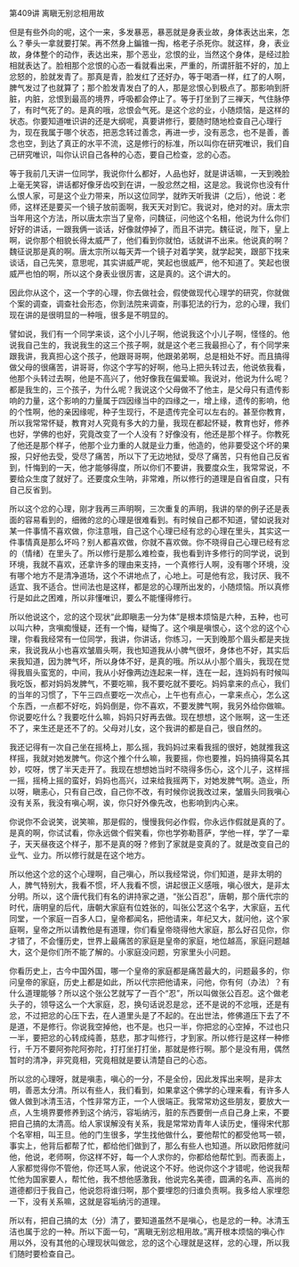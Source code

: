 第409讲 离瞋无别忿相用故

但是有些外向的呢，这个一来，多发暴恶，暴恶就是身表业故，身体表达出来，怎么？拳头一拿就要打架。再不然身上鍽锥一掏，格老子杀死你。就这样，身，表业故，身体整个的动作，表达出来，那个恶业，忿恨的业，当然这个身体，是经过脸相就表达了。脸相那个忿恨的心态一看就看出来，严重的，所谓肝脏不好的，加上忿怒的，脸就发青了。那真是青，脸发红了还好办，等于喝酒一样，红了的人啊，脾气发过了也就算了；那个脸发青发白了的人，那是忿恨心到极点了。那影响到肝脏，内脏，忿恨到最高的境界，呼吸都会停止了。等于打坐到了三禅天，气住脉停了，有时气死了的。是真的哦，忿恨会气死。是这个忿的业，小随烦恼，是这样的状态。你要知道唯识讲的还是大纲呢，真要讲修行，要随时随地检查自己心理行为，现在我属于哪个状态，把恶念转过善念，再进一步，没有恶念，也不是善，善念也空，到达了真正的水平不流，这是修行的标准，所以叫你在研究唯识，我们自己研究唯识，叫你认识自己各种的心态，要自己检查，忿的心态。

等于我前几天讲一位同学，我说你什么都好，人品也好，就是讲话嘛，一天到晚脸上毫无笑容，讲话都好像牙齿咬到在讲，一股忿然之相，这是忿。我说你也没有什么恨人家，可是这个业力带来，所以这位同学，就昨天听我讲（之后），他说：老师，这样还是要买一个镜子放前面啊，我天天对到它。我说对，绝对的对。唐太宗当年用这个方法，所以唐太宗当了皇帝，问魏征，问他这个名相，他说为什么你们好好的讲话，一跟我俩一谈话，好像就停掉了，而且不讲完。魏征说，陛下，皇上啊，说你那个相貌长得太威严了，他们看到你就怕，话就讲不出来。他说真的啊？魏征说那是真的啊。唐太宗所以每天弄一个镜子对着学笑，就学起笑，跟部下找来谈话，自己先笑，意思呢，其实讲威严呢，笑起也很威严，他不知道了。笑起也很威严也怕的啊，所以这个身表业很厉害，这是真的。这个讲大的。

因此你从这个，这一个字的心理，你去做社会，假使做现代心理学的研究，你就做个案的调查，调查社会形态，你到法院来调查，刑事犯法的行为，忿的心理，我们现在讲的是很明显的一种哦，很多是不明显的。

譬如说，我们有一个同学来谈，这个小儿子啊，他说我这个小儿子啊，怪怪的。他说我自己生的，我说我生的这三个孩子啊，就是这个老三我最担心了，有个同学来跟我讲，我真担心这个孩子，他跟哥哥啊，他跟弟弟啊，总是相处不好。而且搞得做父母的很痛苦，讲哥哥，你这个字写的好啊，他马上把头转过去，他说依我看，他那个头转过去啊，他是不高兴了，他好像我在偏爱嘛。我说对，他说为什么呢？都是我生的，三个孩子，为什么呢？我说这个父母做不了他主，是父母只有遗传影响的力量，这个影响的力量属于四因缘当中的四缘之一，增上缘，遗传的影响，他的个性啊，他的亲因缘呢，种子生现行，不是遗传完全可以左右的。甚至你教育，所以我常常怀疑，教育对人究竟有多大的力量，我现在都起怀疑，教育也好，修养也好，学佛的也好，究竟改变了一个人没有？好像没有，他还是那个样子。你教死了他还是那个样子，他那个业力重的人就是业力重，他造的，他非要受这个坏的果报，只好他去受，受尽了痛苦，所以下了无边地狱，受尽了痛苦，只有他自己反省到，忏悔到的一天，他才能够得度，所以你们不要讲，我要度众生，我常常说，不要给众生度了就好了。还要度众生呐，非常难，所以修行的道理是自省自度，只有自己反省到。

所以这个忿的心理，刚才我再三声明啊，三次重复的声明，我讲的举的例子还是表面的容易看到的，细微的忿的心理是很难看到。有时候自己都不知道，譬如说我对某一件事情不喜欢做，你注意哦，自己这个心理已经有忿的心理在里头，其实这一件事情真是那么坏吗？别人都喜欢做，你就不喜欢做。你不晓得自己心理已经有忿的（情绪）在里头了。所以修行是那么难检查，我也看到许多修行的同学说，说到环境，我就不喜欢，还拿许多的理由来支持，一个真修行人啊，没有哪个环境，没有哪个地方不是清净道场，这个不讲地点了，心地上。可是他有忿，我讨厌、我不适宜、我不适合。世间法也是这样，都是忿的心理所出发的，小随烦恼。所以真修行是如此之困难，所以非懂唯识，要么不能懂得修行。

所以他说这个，忿的这个现状“此即瞋恚一分为体”是根本烦恼是六种，五种，也可以叫六种，贪嗔痴慢疑，还有一个悔，疑悔了。这个嗔是嗔恨心，这个忿的这个心理，你看我经常有一位同学，我讲，你讲话，你练习，一天到晚那个眉头都是夹拢来，我说我从小也喜欢皱眉头啊，我也知道我从小脾气很坏，身体也不好，其实后来我知道，因为脾气坏，所以身体不好，是真的哦。所以从小那个眉头，我现在觉得我眉头蛮宽的，中间，我从小好像两边连起来一样，连在一起，连妈妈有时候叫我吃饭，都对妈妈发脾气，不要吃嘛，我不要吃就不要吃。妈妈拿来的点心，我们的当年的习惯了，下午三四点要吃一次点心，上午也有点心，一拿来点心，怎么这个东西，一点都不好吃，妈妈倒是，你不喜欢，不要发脾气啊，我另外给你做嘛。你说要吃什么？我要吃什么嘛，妈妈只好再去做。现在想想，这个账啊，这一生还不了，来生还是还不了的。父母对儿女，这个我讲的都是自己，很自然的。

我还记得有一次自己坐在摇椅上，那么摇，我妈妈过来看我摇的很好，她就推我这样摇，我就对她发脾气。你这个推个什么嘛，我要摇，你也要推，妈妈搞得莫名其妙，哎呀，愣了半天走开了。我现在想想她当时不晓得多伤心，这个儿子，这样摇一摇，摇椅上摇的蛮好，妈妈也高兴，过来给我摇两下，对她发脾气啊。造业，所以呀，瞋恚心，只有自己改，自己你不改，有时候你说我改过来，皱眉头同我嗔心没有关系，我没有嗔心啊，诶，你只好外像先改，也影响到内心来。

你说你不会说笑，说笑嘛，那是假的，慢慢我何必作假，你永远作假就是真的了。是真的啊，你试试看，你永远做个假笑看，你也学弥勒菩萨，学他一样，学了一辈子，天天昼夜这个样子，那不是真的呀？修到了家就是变真的了。就是改变自己的业气、业力。所以修行就是在这个地方。

所以他这个忿的这个心理啊，自己嗔心，所以我经常说，你们知道，是非太明的人，脾气特别大，我看不惯，坏人我看不惯，讲起很正义感哦，嗔心很大，是非太分明。所以，这个唐代我们有名的讲持家之道，“张公百忍”，唐朝，那个唐代宗的时代，唐明皇的后代，唐朝大家庭有位姓张的，叫张公艺这个名字，大家庭，五代同堂，一个家庭一百多人口，皇帝都闻名，把他请来，年纪又大，就问他，这个家庭啊，皇帝之所以请教他是有道理，你们看皇帝晓得他大家庭，那么好召见你，你才错了，不会懂历史，世界上最痛苦的家庭是皇帝的家庭，地位越高，家庭问题越大，这个是你们所不能了解的。小家庭没问题，穷家里头小问题。

你看历史上，古今中国外国，哪一个皇帝的家庭都是痛苦最大的，问题最多的，你问皇帝的家庭，历史上都是如此，所以代宗把他请来，问他，你有何（办法）？有什么道理能够？所以这个张公艺就写了一百个“忍”，所以叫做张公百忍。这个做老头子的，领导这么一个大家庭，忍，换句话说忍是忿，还不是说的不忿哦，还是有忿，不过把忿的心压下去，在人道里头是了不起的。在出世法，修佛道压下去了不是道，不是修行。你说我空掉他，也不是。也只一半，你把忿的心空掉，不过也只一半，要把忿的心转成纯善，慈悲，那才叫修行，才到家。所以修行是这样一种修行，千万不要阿弥陀阿弥陀，打打坐打打坐，那就是修行啊。那个是没有用，偶然暂时的清净，非究竟相，究竟相就是要认清楚自己的心态。

所以忿的心理呀，就是嗔恚，嗔心的一分，不是全份，因此发挥出来啊，是非太明，善恶太分清。所以有些人，我们看到，如果拿这个佛学的心理来看，有许多人做人做到冰清玉洁，个性非常方正，一个人很端正。我常常劝这些朋友，要放大一点，人生境界要修养到这个纳污，容垢纳污，脏的东西要倒一点自己身上来，不要把自己搞的太清高。给人家误解没有关系，我是常常劝青年人读历史，懂得宋代那个名宰相，叫王旦。他的门生很多，学生找他做什么，要他帮忙的都受他骂一顿，事实上，他背后都帮了忙，都给他们做到了，那么有些人也知道。所以欧阳修就问他，他说，老师啊，你这样不好，每一个人求你的，你都给他帮忙到。而表面上，人家都觉得你不管他，你还骂人家，他说这个不好。他说你这个才错呢，他说我帮忙他为国家要人，帮忙他，我不想他感激我，他说完名美德，圆满的名声、高尚的道德都归于我自己，他说怨将谁归啊，那个要埋怨的归谁负责啊。我多给人家埋怨一下，没有关系嘛，这就是容垢纳污的道理。

所以有，把自己搞的太（分）清了，要知道虽然不是嗔心，也是忿的一种。冰清玉洁也属于忿的一种。所以下面一句，“离瞋无别忿相用故。”离开根本烦恼的嗔心作用以外，没有其他的心理现状叫做忿，忿的这个心理就是这样，忿的心理，所以我们随时要检查自己。


